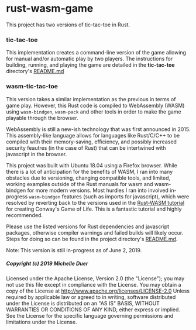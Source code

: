 # rust-wasm-game

This project has two versions of tic-tac-toe in Rust.

### tic-tac-toe

This implementation creates a command-line version of the game allowing for manual and/or automatic play by two players. The instructions for building, running, and playing the game are detailed in the **tic-tac-toe** directory's [README.md](https://github.com/mkduer/rust-wasm-game/tree/master/tic-tac-toe)



### wasm-tic-tac-toe

This version takes a similar implementation as the previous in terms of game play. However, this Rust code is compiled to WebAssembly (WASM) using `wasm-bindgen`, `wasm-pack` and other tools in order to make the game playable through the browser. 

WebAssembly is still a new-ish technology that was first announced in 2015. This assembly-like language allows for languages like Rust/C/C++ to be compiled with their memory-saving, efficiency, and possibly increased security feautres (in the case of Rust) that can be intertwined with javascript in the browser. 

This project was built with Ubuntu 18.04 using a Firefox browser. While there is a lot of anticipation for the benefits of WASM, I ran into many obstacles due to versioning, changing compatible tools, and limited, working examples outside of the Rust manuals for wasm and wasm-bindgen for more modern versions. Most hurdles I ran into involved in-progress `wasm-bindgen` features (such as imports for javascript), which were resolved by reverting back to the versions used in the [Rust-WASM tutorial](https://rustwasm.github.io/docs/book/introduction.html) for creating Conway's Game of Life. This is a fantastic tutorial and highly recommended.

Please use the listed versions for Rust dependencies and javascript packages, otherwise compiler warnings and failed builds will likely occur. Steps for doing so can be found in the project directory's [README.md](https://github.com/mkduer/rust-wasm-game/tree/master/wasm-tic-tac-toe).

Note: This version is still in-progress as of June 2, 2019.


##### Copyright (c) 2019 Michelle Duer

   Licensed under the Apache License, Version 2.0 (the "License"); you may not use this file except in compliance with the License. You may obtain a copy of the License at
       http://www.apache.org/licenses/LICENSE-2.0
   Unless required by applicable law or agreed to in writing, software distributed under the License is distributed on an "AS IS" BASIS, WITHOUT WARRANTIES OR CONDITIONS OF ANY KIND, either express or implied. See the License for the specific language governing permissions and limitations under the License.

